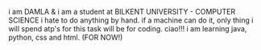 i am DAMLA & i am a student at BILKENT UNIVERSITY - COMPUTER SCIENCE
i hate to do anything by hand. if a machine can do it, only thing i will spend atp's for this task will be for coding.
ciao!!!
i am learning java, python, css and html. (FOR NOW!) 


